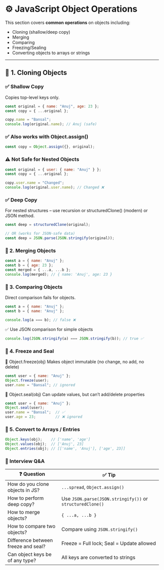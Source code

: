 # ⚙️ JavaScript Object Operations

This section covers **common operations** on objects including:
- Cloning (shallow/deep copy)
- Merging
- Comparing
- Freezing/Sealing
- Converting objects to arrays or strings

---

## 🔹 1. Cloning Objects

### ✅ Shallow Copy

Copies top-level keys only.

```js
const original = { name: "Anuj", age: 23 };
const copy = { ...original };

copy.name = "Bansal";
console.log(original.name); // Anuj (safe)
```
### ✅ Also works with Object.assign()

```js
const copy = Object.assign({}, original);
```

### ⚠️ Not Safe for Nested Objects
```js
const original = { user: { name: "Anuj" } };
const copy = { ...original };

copy.user.name = "Changed";
console.log(original.user.name); // Changed ❌
```
### ✅ Deep Copy
For nested structures – use recursion or structuredClone() (modern) or JSON method.
```js
const deep = structuredClone(original);

// OR (works for JSON-safe data)
const deep = JSON.parse(JSON.stringify(original));
```

### 🔸 2. Merging Objects
```js
const a = { name: "Anuj" };
const b = { age: 23 };
const merged = { ...a, ...b };
console.log(merged); // { name: 'Anuj', age: 23 }
```

### 🔸 3. Comparing Objects
Direct comparison fails for objects.
```js
const a = { name: "Anuj" };
const b = { name: "Anuj" };

console.log(a === b); // false ❌
```
✅ Use JSON comparison for simple objects
```js
console.log(JSON.stringify(a) === JSON.stringify(b)); // true ✅
```

### 🔸 4. Freeze and Seal
🔹 Object.freeze(obj)
Makes object immutable (no change, no add, no delete)
```js
const user = { name: "Anuj" };
Object.freeze(user);
user.name = "Bansal"; // ignored
```
🔹 Object.seal(obj)
Can update values, but can’t add/delete properties
```js
const user = { name: "Anuj" };
Object.seal(user);
user.name = "Bansal";  // ✅
user.age = 23;         // ❌ ignored
```
### 🔸 5. Convert to Arrays / Entries
```js
Object.keys(obj);    // ['name', 'age']
Object.values(obj);  // ['Anuj', 23]
Object.entries(obj); // [['name', 'Anuj'], ['age', 23]]
```

### 📌 Interview Q&A
| ❓ Question                          | ✅ Tip                                                     |
| ----------------------------------- | --------------------------------------------------------- |
| How do you clone objects in JS?     | `...spread`, `Object.assign()`                            |
| How to perform deep copy?           | Use `JSON.parse(JSON.stringify())` or `structuredClone()` |
| How to merge objects?               | `{ ...a, ...b }`                                          |
| How to compare two objects?         | Compare using `JSON.stringify()`                          |
| Difference between freeze and seal? | Freeze = Full lock; Seal = Update allowed                 |
| Can object keys be of any type?     | All keys are converted to strings                         |






